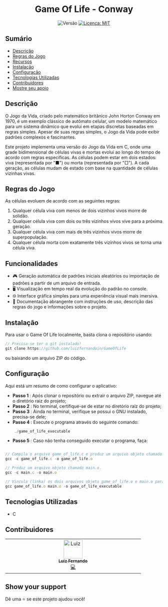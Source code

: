 <h1 align="center">Game Of Life - Conway</h1>
<p align="center">
  <img alt="Versão" src="https://img.shields.io/badge/vers%C3%A3o-1.0.0-blue.svg?cacheSeconds=2592000" />
  <a href="LICENSE" target="_blank">
    <img alt="Licença: MIT" src="https://img.shields.io/npm/l/react" />
  </a>
</p>

## Sumário 
- [Descrição](#descrição)
- [Regras do Jogo](#regras-do-jogo)
- [Recursos](#recursos)
- [Instalação](#instalação)
- [Configuração](#configuração)
- [Tecnologias Utilizadas](#tecnologias-utilizadas)
- [Contribuidores](#contribuidores)
- [Mostre seu apoio](#mostre-seu-apoio)

## Descrição
O Jogo da Vida, criado pelo matemático britânico John Horton Conway em 1970, é um exemplo clássico de autômato celular, um modelo matemático para um sistema dinâmico que evolui em etapas discretas baseadas em regras simples. Apesar de suas regras simples, o Jogo da Vida pode exibir padrões complexos e fascinantes.

Este projeto implementa uma versão do Jogo da Vida em C, onde uma grade bidimensional de células vivas e mortas evolui ao longo do tempo de acordo com regras específicas. As células podem estar em dois estados: viva (representada por "■") ou morta (representada por "□"). A cada geração, as células mudam de estado com base na quantidade de células vizinhas vivas.

## Regras do Jogo

As células evoluem de acordo com as seguintes regras:

1. Qualquer célula viva com menos de dois vizinhos vivos morre de solidão.
2. Qualquer célula viva com dois ou três vizinhos vivos vive para a próxima geração.
3. Qualquer célula viva com mais de três vizinhos vivos morre de superpopulação.
4. Qualquer célula morta com exatamente três vizinhos vivos se torna uma célula viva.

## Funcionalidades

- 🎮 Geração automática de padrões iniciais aleatórios ou importação de padrões a partir de um arquivo de entrada.
- 🖥️ Visualização em tempo real da evolução do padrão no console.
- 🌐 Interface gráfica simples para uma experiência visual mais imersiva.
- 📝 Documentação abrangente com instruções de uso, descrição das regras do jogo e informações sobre o projeto.

## Instalação
Para usar o Game Of Life localmente, basta clona o repositório usando:
```jsx
// Precisa-se ter o git instalado!
git clone https://github.com/luizfernandoin/GameOfLife
```
ou baixando um arquivo ZIP do código.

## Configuração
Aqui está um resumo de como configurar o aplicativo:

* **Passo 1** : Após clonar o repositório ou extrair o arquivo ZIP, navegue até o diretório raiz do projeto;
* **Passo 2** : No terminal, certifique-se de estar no diretório raiz do projeto;
* **Passo 3** : Ainda no terminal, verifique se possui o GNU instalado, precisa-se dele;
* **Passo 4** : Execute o programa através do seguinte comando:
```jsx
    ./game_of_life_executable
```
* **Passo 5** : Caso não tenha conseguido executar o programa, faça:
``` jsx

// Compila o arquivo game_of_life.c e produz um arquivo objeto chamado game_of_life.o.
gcc -c game_of_life.c -o game_of_life.o

// Produz um arquivo objeto chamado main.o.
gcc -c main.c -o main.o

// Vincula (linka) os dois arquivos objeto game_of_life.o e main.o para formar um executável chamado game_of_life_executable.
gcc game_of_life.o main.o -o game_of_life_executable
```

## Tecnologias Utilizadas
* C

## Contribuidores

<table>
  <tbody>
    <tr>
      <td align="center" valign="top" width="25%"><a href="https://github.com/luizfernandoin"><img src="https://avatars.githubusercontent.com/u/106038535?v=4?s=60" width="60px;" alt="Luiz"/><br /><sub><b>Luiz Fernando</b></sub></a><br /><a href="https://github.com/luizfernandoin/NewSpace/commits?author=luizfernandoin" title="Documentation">💻</a></td>
    </tr>
  </tbody>
</table>

## Show your support
Dê uma ⭐️ se este projeto ajudou você!